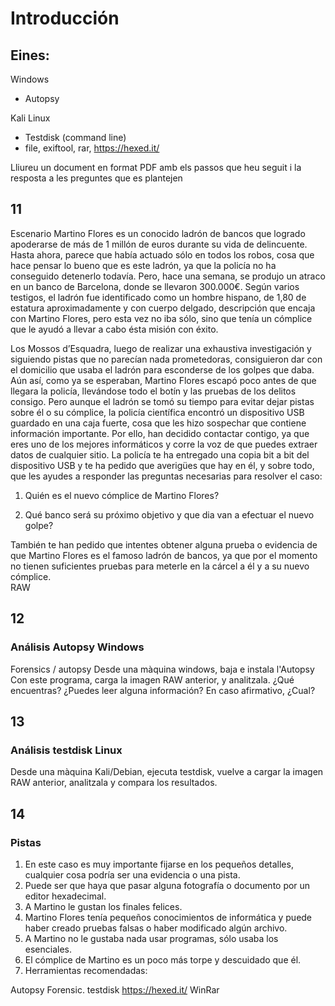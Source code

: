 # Introducción
## Eines:  

Windows  
- Autopsy  

Kali Linux  
- Testdisk (command line)  
- file, exiftool, rar, https://hexed.it/   

Lliureu un document en format PDF amb els passos que heu seguit i la resposta a les
preguntes que es plantejen  


## 11
Escenario
Martino Flores es un conocido ladrón de bancos que logrado apoderarse de más de 1
millón de euros durante su vida de delincuente. Hasta ahora, parece que había actuado
sólo en todos los robos, cosa que hace pensar lo bueno que es este ladrón, ya que la
policía no ha conseguido detenerlo todavía.
Pero, hace una semana, se produjo un atraco en un banco de Barcelona, donde se
llevaron 300.000€. Según varios testigos, el ladrón fue identificado como un hombre
hispano, de 1,80 de estatura aproximadamente y con cuerpo delgado, descripción que
encaja con Martino Flores, pero esta vez no iba sólo, sino que tenía un cómplice que
le ayudó a llevar a cabo ésta misión con éxito.

Los Mossos d’Esquadra, luego de realizar una exhaustiva investigación y siguiendo
pistas que no parecían nada prometedoras, consiguieron dar con el domicilio que usaba
el ladrón para esconderse de los golpes que daba. Aún así, como ya se esperaban,
Martino Flores escapó poco antes de que llegara la policía, llevándose todo el botín y
las pruebas de los delitos consigo. Pero aunque el ladrón se tomó su tiempo para
evitar dejar pistas sobre él o su cómplice, la policía científica encontró un
dispositivo USB guardado en una caja fuerte, cosa que les hizo sospechar que contiene
información importante.
Por ello, han decidido contactar contigo, ya que eres uno de los mejores informáticos
y corre la voz de que puedes extraer datos de cualquier sitio. La policía te ha
entregado una copia bit a bit del dispositivo USB y te ha pedido que averigües que hay
en él, y sobre todo, que les ayudes a responder las preguntas necesarias para resolver
el caso:
1. Quién es el nuevo cómplice de Martino Flores?  


2. Qué banco será su próximo objetivo y que dia van a efectuar el nuevo golpe?  

También te han pedido que intentes obtener alguna prueba o evidencia de que Martino
Flores es el famoso ladrón de bancos, ya que por el momento no tienen suficientes
pruebas para meterle en la cárcel a él y a su nuevo cómplice.  
RAW  

## 12  
### Análisis Autopsy Windows
Forensics / autopsy
Desde una màquina windows, baja e instala l'Autopsy
Con este programa, carga la imagen RAW anterior, y analitzala.
¿Qué encuentras?
¿Puedes leer alguna información? En caso afirmativo, ¿Cual?
## 13
### Análisis testdisk Linux  
Desde una màquina Kali/Debian, ejecuta testdisk, vuelve a cargar la imagen RAW
anterior, analitzala y compara los resultados.
## 14  
### Pistas  
1. En este caso es muy importante fijarse en los pequeños detalles, cualquier cosa
podría ser una evidencia o una pista.
2. Puede ser que haya que pasar alguna fotografía o documento por un editor
hexadecimal.
3. A Martino le gustan los finales felices.
4. Martino Flores tenía pequeños conocimientos de informática y puede haber creado
pruebas falsas o haber modificado algún archivo.
5. A Martino no le gustaba nada usar programas, sólo usaba los esenciales.
6. El cómplice de Martino es un poco más torpe y descuidado que él.
7. Herramientas recomendadas:

Autopsy Forensic.
testdisk
https://hexed.it/
WinRar
